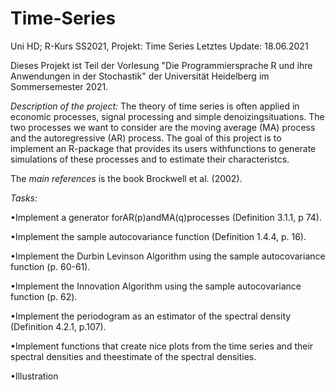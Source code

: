 # Time-Series
Uni HD; R-Kurs SS2021, Projekt: Time Series
Letztes Update: 18.06.2021

Dieses Projekt ist Teil der Vorlesung "Die Programmiersprache R und ihre Anwendungen in der Stochastik" der Universität Heidelberg im Sommersemester 2021.

_Description of the project:_
The theory of time series is often applied in economic processes, signal processing and simple denoizingsituations. The two processes we want to consider are the moving average (MA) process and the autoregressive (AR) process. The goal of this project is to implement an R-package that provides its users withfunctions to generate simulations of these processes and to estimate their characteristcs. 

The _main references_ is the book Brockwell et al. (2002).

_Tasks:_

•Implement a generator forAR(p)andMA(q)processes (Definition 3.1.1, p 74).

•Implement the sample autocovariance function (Definition 1.4.4, p. 16).

•Implement the Durbin Levinson Algorithm using the sample autocovariance function (p. 60-61).

•Implement the Innovation Algorithm using the sample autocovariance function (p. 62).

•Implement the periodogram as an estimator of the spectral density (Definition 4.2.1, p.107).

•Implement functions that create nice plots from the time series and their spectral densities and theestimate of the spectral densities.

•Illustration
